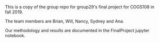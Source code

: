 This is a copy of the group repo for group29's final project for COGS108 in fall 2019.

The team members are Brian, Will, Nancy, Sydney and Ana. 

Our methodology and results are documented in the FinalProject jupyter notebook.
